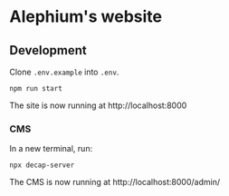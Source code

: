 # Alephium's website

## Development

Clone `.env.example` into `.env`.

```shell
npm run start
```

The site is now running at http://localhost:8000

### CMS

In a new terminal, run:

```shell
npx decap-server
```

The CMS is now running at http://localhost:8000/admin/

